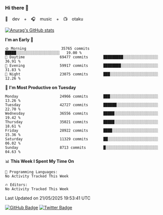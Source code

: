 ### Hi there 👋

🚀　dev　+　🎧　music　+　📺　otaku


[![Anurag's GitHub stats](https://github-readme-stats.vercel.app/api?username=koheitasaka&count_private=true&show_icons=true&theme=monokai)](https://github.com/koheitasaka/github-readme-stats)

<!--START_SECTION:waka-->
**I'm an Early 🐤** 

```text
🌞 Morning                35765 commits       █████░░░░░░░░░░░░░░░░░░░░   19.00 % 
🌆 Daytime                69477 commits       █████████░░░░░░░░░░░░░░░░   36.91 % 
🌃 Evening                59917 commits       ████████░░░░░░░░░░░░░░░░░   31.83 % 
🌙 Night                  23075 commits       ███░░░░░░░░░░░░░░░░░░░░░░   12.26 % 
```
📅 **I'm Most Productive on Tuesday** 

```text
Monday                   24966 commits       ███░░░░░░░░░░░░░░░░░░░░░░   13.26 % 
Tuesday                  42727 commits       ██████░░░░░░░░░░░░░░░░░░░   22.70 % 
Wednesday                36556 commits       █████░░░░░░░░░░░░░░░░░░░░   19.42 % 
Thursday                 35021 commits       █████░░░░░░░░░░░░░░░░░░░░   18.61 % 
Friday                   28922 commits       ████░░░░░░░░░░░░░░░░░░░░░   15.36 % 
Saturday                 11329 commits       ██░░░░░░░░░░░░░░░░░░░░░░░   06.02 % 
Sunday                   8713 commits        █░░░░░░░░░░░░░░░░░░░░░░░░   04.63 % 
```


📊 **This Week I Spent My Time On** 

```text
💬 Programming Languages: 
No Activity Tracked This Week

🔥 Editors: 
No Activity Tracked This Week
```


 Last Updated on 21/05/2025 19:53:41 UTC
<!--END_SECTION:waka-->

[![GitHub Badge](https://img.shields.io/badge/GitHub-100000?style=for-the-badge&logo=github&logoColor=white)](https://github.com/koheitasaka)
[![Twitter Badge](https://img.shields.io/badge/Twitter-1DA1F2?style=for-the-badge&logo=twitter&logoColor=white)](https://twitter.com/sleep_asleep_)
